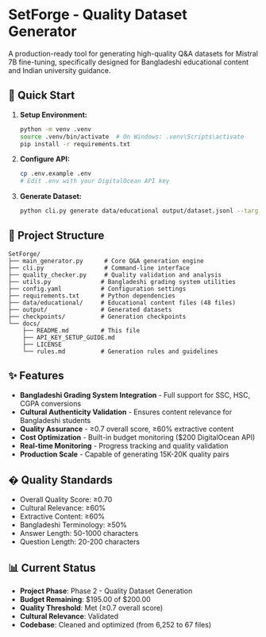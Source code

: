 # SetForge - Quality Dataset Generator

A production-ready tool for generating high-quality Q&A datasets for Mistral 7B fine-tuning, specifically designed for Bangladeshi educational content and Indian university guidance.

## 🚀 Quick Start

1. **Setup Environment:**
   ```bash
   python -m venv .venv
   source .venv/bin/activate  # On Windows: .venv\Scripts\activate
   pip install -r requirements.txt
   ```

2. **Configure API:**
   ```bash
   cp .env.example .env
   # Edit .env with your DigitalOcean API key
   ```

3. **Generate Dataset:**
   ```bash
   python cli.py generate data/educational output/dataset.jsonl --target 1000
   ```

## 📁 Project Structure

```
SetForge/
├── main_generator.py      # Core Q&A generation engine
├── cli.py                 # Command-line interface
├── quality_checker.py     # Quality validation and analysis
├── utils.py              # Bangladeshi grading system utilities
├── config.yaml           # Configuration settings
├── requirements.txt      # Python dependencies
├── data/educational/     # Educational content files (48 files)
├── output/               # Generated datasets
├── checkpoints/          # Generation checkpoints
└── docs/
    ├── README.md         # This file
    ├── API_KEY_SETUP_GUIDE.md
    ├── LICENSE
    └── rules.md          # Generation rules and guidelines
```

## ✨ Features

- **Bangladeshi Grading System Integration** - Full support for SSC, HSC, CGPA conversions
- **Cultural Authenticity Validation** - Ensures content relevance for Bangladeshi students
- **Quality Assurance** - ≥0.7 overall score, ≥60% extractive content
- **Cost Optimization** - Built-in budget monitoring ($200 DigitalOcean API)
- **Real-time Monitoring** - Progress tracking and quality validation
- **Production Scale** - Capable of generating 15K-20K quality pairs

## � Quality Standards

- Overall Quality Score: ≥0.70
- Cultural Relevance: ≥60%
- Extractive Content: ≥60%
- Bangladeshi Terminology: ≥50%
- Answer Length: 50-1000 characters
- Question Length: 20-200 characters

## 📊 Current Status

- **Project Phase**: Phase 2 - Quality Dataset Generation
- **Budget Remaining**: $195.00 of $200.00
- **Quality Threshold**: Met (≥0.7 overall score)
- **Cultural Relevance**: Validated
- **Codebase**: Cleaned and optimized (from 6,252 to 67 files)

